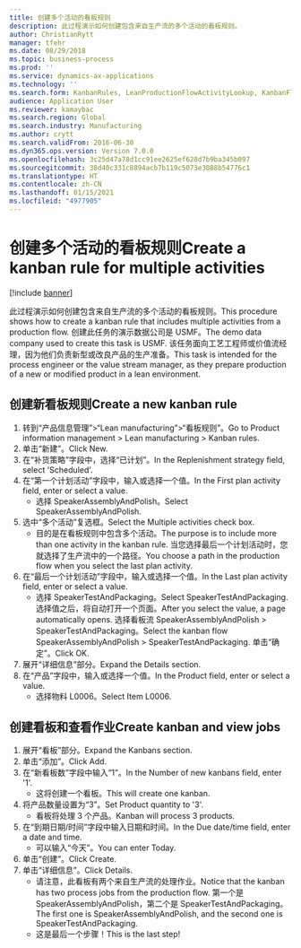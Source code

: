 ```yaml
---
title: 创建多个活动的看板规则
description: 此过程演示如何创建包含来自生产流的多个活动的看板规则。
author: ChristianRytt
manager: tfehr
ms.date: 08/29/2018
ms.topic: business-process
ms.prod: ''
ms.service: dynamics-ax-applications
ms.technology: ''
ms.search.form: KanbanRules, LeanProductionFlowActivityLookup, KanbanFlowSelection, InventItemIdLookupSimple, KanbanCreateScheduled, Kanban
audience: Application User
ms.reviewer: kamaybac
ms.search.region: Global
ms.search.industry: Manufacturing
ms.author: crytt
ms.search.validFrom: 2016-06-30
ms.dyn365.ops.version: Version 7.0.0
ms.openlocfilehash: 3c25d47a78d1cc91ee2625ef628d7b9ba345b097
ms.sourcegitcommit: 38d40c331c8894acb7b119c5073e3088b54776c1
ms.translationtype: HT
ms.contentlocale: zh-CN
ms.lasthandoff: 01/15/2021
ms.locfileid: "4977905"
---
```

# <a name="create-a-kanban-rule-for-multiple-activities"></a><span data-ttu-id="aaa20-103">创建多个活动的看板规则</span><span class="sxs-lookup"><span data-stu-id="aaa20-103">Create a kanban rule for multiple activities</span></span>

[!include [banner](../../includes/banner.md)]

<span data-ttu-id="aaa20-104">此过程演示如何创建包含来自生产流的多个活动的看板规则。</span><span class="sxs-lookup"><span data-stu-id="aaa20-104">This procedure shows how to create a kanban rule that includes multiple activities from a production flow.</span></span> <span data-ttu-id="aaa20-105">创建此任务的演示数据公司是 USMF。</span><span class="sxs-lookup"><span data-stu-id="aaa20-105">The demo data company used to create this task is USMF.</span></span> <span data-ttu-id="aaa20-106">该任务面向工艺工程师或价值流经理，因为他们负责新型或改良产品的生产准备。</span><span class="sxs-lookup"><span data-stu-id="aaa20-106">This task is intended for the process engineer or the value stream manager, as they prepare production of a new or modified product in a lean environment.</span></span>


## <a name="create-a-new-kanban-rule"></a><span data-ttu-id="aaa20-107">创建新看板规则</span><span class="sxs-lookup"><span data-stu-id="aaa20-107">Create a new kanban rule</span></span>
1. <span data-ttu-id="aaa20-108">转到“产品信息管理”>“Lean manufacturing”>“看板规则”。</span><span class="sxs-lookup"><span data-stu-id="aaa20-108">Go to Product information management > Lean manufacturing > Kanban rules.</span></span>
2. <span data-ttu-id="aaa20-109">单击“新建”。</span><span class="sxs-lookup"><span data-stu-id="aaa20-109">Click New.</span></span>
3. <span data-ttu-id="aaa20-110">在“补货策略”字段中，选择“已计划”。</span><span class="sxs-lookup"><span data-stu-id="aaa20-110">In the Replenishment strategy field, select 'Scheduled'.</span></span>
4. <span data-ttu-id="aaa20-111">在“第一个计划活动”字段中，输入或选择一个值。</span><span class="sxs-lookup"><span data-stu-id="aaa20-111">In the First plan activity field, enter or select a value.</span></span>
    * <span data-ttu-id="aaa20-112">选择 SpeakerAssemblyAndPolish。</span><span class="sxs-lookup"><span data-stu-id="aaa20-112">Select SpeakerAssemblyAndPolish.</span></span>  
5. <span data-ttu-id="aaa20-113">选中“多个活动”复选框。</span><span class="sxs-lookup"><span data-stu-id="aaa20-113">Select the Multiple activities check box.</span></span>
    * <span data-ttu-id="aaa20-114">目的是在看板规则中包含多个活动。</span><span class="sxs-lookup"><span data-stu-id="aaa20-114">The purpose is to include more than one activity in the kanban rule.</span></span> <span data-ttu-id="aaa20-115">当您选择最后一个计划活动时，您就选择了生产流中的一个路径。</span><span class="sxs-lookup"><span data-stu-id="aaa20-115">You choose a path in the production flow when you select the last plan activity.</span></span>  
6. <span data-ttu-id="aaa20-116">在“最后一个计划活动”字段中，输入或选择一个值。</span><span class="sxs-lookup"><span data-stu-id="aaa20-116">In the Last plan activity field, enter or select a value.</span></span>
    * <span data-ttu-id="aaa20-117">选择 SpeakerTestAndPackaging。</span><span class="sxs-lookup"><span data-stu-id="aaa20-117">Select SpeakerTestAndPackaging.</span></span> <span data-ttu-id="aaa20-118">选择值之后，将自动打开一个页面。</span><span class="sxs-lookup"><span data-stu-id="aaa20-118">After you select the value, a page automatically opens.</span></span> <span data-ttu-id="aaa20-119">选择看板流 SpeakerAssemblyAndPolish > SpeakerTestAndPackaging。</span><span class="sxs-lookup"><span data-stu-id="aaa20-119">Select the kanban flow SpeakerAssemblyAndPolish > SpeakerTestAndPackaging.</span></span> <span data-ttu-id="aaa20-120">单击“确定”。</span><span class="sxs-lookup"><span data-stu-id="aaa20-120">Click OK.</span></span>  
7. <span data-ttu-id="aaa20-121">展开“详细信息”部分。</span><span class="sxs-lookup"><span data-stu-id="aaa20-121">Expand the Details section.</span></span>
8. <span data-ttu-id="aaa20-122">在“产品”字段中，输入或选择一个值。</span><span class="sxs-lookup"><span data-stu-id="aaa20-122">In the Product field, enter or select a value.</span></span>
    * <span data-ttu-id="aaa20-123">选择物料 L0006。</span><span class="sxs-lookup"><span data-stu-id="aaa20-123">Select Item L0006.</span></span>  

## <a name="create-kanban-and-view-jobs"></a><span data-ttu-id="aaa20-124">创建看板和查看作业</span><span class="sxs-lookup"><span data-stu-id="aaa20-124">Create kanban and view jobs</span></span>
1. <span data-ttu-id="aaa20-125">展开“看板”部分。</span><span class="sxs-lookup"><span data-stu-id="aaa20-125">Expand the Kanbans section.</span></span>
2. <span data-ttu-id="aaa20-126">单击“添加”。</span><span class="sxs-lookup"><span data-stu-id="aaa20-126">Click Add.</span></span>
3. <span data-ttu-id="aaa20-127">在“新看板数”字段中输入“1”。</span><span class="sxs-lookup"><span data-stu-id="aaa20-127">In the Number of new kanbans field, enter '1'.</span></span>
    * <span data-ttu-id="aaa20-128">这将创建一个看板。</span><span class="sxs-lookup"><span data-stu-id="aaa20-128">This will create one kanban.</span></span>  
4. <span data-ttu-id="aaa20-129">将产品数量设置为“3”。</span><span class="sxs-lookup"><span data-stu-id="aaa20-129">Set Product quantity to '3'.</span></span>
    * <span data-ttu-id="aaa20-130">看板将处理 3 个产品。</span><span class="sxs-lookup"><span data-stu-id="aaa20-130">Kanban will process 3 products.</span></span>  
5. <span data-ttu-id="aaa20-131">在“到期日期/时间”字段中输入日期和时间。</span><span class="sxs-lookup"><span data-stu-id="aaa20-131">In the Due date/time field, enter a date and time.</span></span>
    * <span data-ttu-id="aaa20-132">可以输入“今天”。</span><span class="sxs-lookup"><span data-stu-id="aaa20-132">You can enter Today.</span></span>  
6. <span data-ttu-id="aaa20-133">单击“创建”。</span><span class="sxs-lookup"><span data-stu-id="aaa20-133">Click Create.</span></span>
7. <span data-ttu-id="aaa20-134">单击“详细信息”。</span><span class="sxs-lookup"><span data-stu-id="aaa20-134">Click Details.</span></span>
    * <span data-ttu-id="aaa20-135">请注意，此看板有两个来自生产流的处理作业。</span><span class="sxs-lookup"><span data-stu-id="aaa20-135">Notice that the kanban has two process jobs from the production flow.</span></span> <span data-ttu-id="aaa20-136">第一个是 SpeakerAssemblyAndPolish，第二个是 SpeakerTestAndPackaging。</span><span class="sxs-lookup"><span data-stu-id="aaa20-136">The first one is SpeakerAssemblyAndPolish, and the second one is SpeakerTestAndPackaging.</span></span>  
    * <span data-ttu-id="aaa20-137">这是最后一个步骤！</span><span class="sxs-lookup"><span data-stu-id="aaa20-137">This is the last step!</span></span>  


